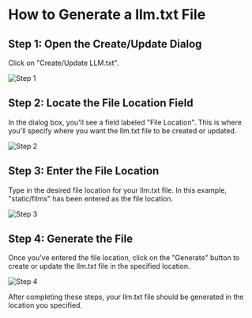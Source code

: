 # How to Generate a llm.txt File

## Step 1: Open the Create/Update Dialog

Click on "Create/Update LLM.txt".

![Step 1](/img/generate_a_llm.txt_file/step_1.png)

## Step 2: Locate the File Location Field

In the dialog box, you'll see a field labeled "File Location". This is where you'll specify where you want the llm.txt file to be created or updated.

![Step 2](/img/generate_a_llm.txt_file/step_2.png)

## Step 3: Enter the File Location

Type in the desired file location for your llm.txt file. In this example, "static/films" has been entered as the file location.

![Step 3](/img/generate_a_llm.txt_file/step_3.png)

## Step 4: Generate the File

Once you've entered the file location, click on the "Generate" button to create or update the llm.txt file in the specified location.

![Step 4](/img/generate_a_llm.txt_file/step_4.png)

After completing these steps, your llm.txt file should be generated in the location you specified.
